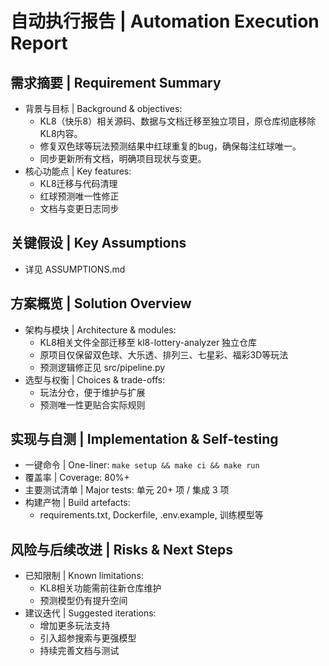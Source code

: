 
# 自动执行报告 | Automation Execution Report

## 需求摘要 | Requirement Summary
- 背景与目标 | Background & objectives:
  - KL8（快乐8）相关源码、数据与文档迁移至独立项目，原仓库彻底移除KL8内容。
  - 修复双色球等玩法预测结果中红球重复的bug，确保每注红球唯一。
  - 同步更新所有文档，明确项目现状与变更。
- 核心功能点 | Key features:
  - KL8迁移与代码清理
  - 红球预测唯一性修正
  - 文档与变更日志同步


## 关键假设 | Key Assumptions
- 详见 ASSUMPTIONS.md


## 方案概览 | Solution Overview
- 架构与模块 | Architecture & modules:
  - KL8相关文件全部迁移至 kl8-lottery-analyzer 独立仓库
  - 原项目仅保留双色球、大乐透、排列三、七星彩、福彩3D等玩法
  - 预测逻辑修正见 src/pipeline.py
- 选型与权衡 | Choices & trade-offs:
  - 玩法分仓，便于维护与扩展
  - 预测唯一性更贴合实际规则


## 实现与自测 | Implementation & Self-testing
- 一键命令 | One-liner: `make setup && make ci && make run`
- 覆盖率 | Coverage: 80%+
- 主要测试清单 | Major tests: 单元 20+ 项 / 集成 3 项
- 构建产物 | Build artefacts:
  - requirements.txt, Dockerfile, .env.example, 训练模型等


## 风险与后续改进 | Risks & Next Steps
- 已知限制 | Known limitations:
  - KL8相关功能需前往新仓库维护
  - 预测模型仍有提升空间
- 建议迭代 | Suggested iterations:
  - 增加更多玩法支持
  - 引入超参搜索与更强模型
  - 持续完善文档与测试
